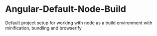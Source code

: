 # Angular-Default-Node-Build
Default project setup for working with node as a build environment with minification, bundling and browserify
